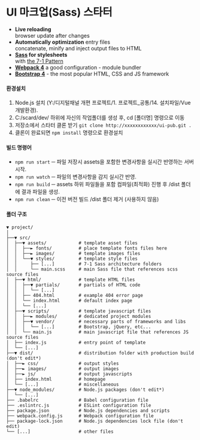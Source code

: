 # UI 마크업(Sass) 스타터

* **Live reloading** <br> browser update after changes
* **Automatically optimization** entry files <br> concatenate, minify and inject output files to HTML
* **[Sass](https://sass-lang.com/) for stylesheets** <br> with [the 7-1 Pattern](https://sass-guidelin.es/#the-7-1-pattern)
* **[Webpack 4](https://webpack.js.org/)** a good configuration - module bundler
* **[Bootstrap 4](http://getbootstrap.com/)** - the most popular HTML, CSS and JS framework

#### 환경설치

1. Node.js 설치 (Y:/디지털채널 개편 프로젝트/1. 프로젝트_공통/14. 설치파일/Vue 개발환경).
2. C:/scard/dev/ 하위에 자신의 작업폴더를 생성 후, cd [폴더명] 명령으로 이동
3. 저장소에서 스타터 클론 받기 `git clone http://xxxxxxxxxxxx/ui-pub.git .`
4. 클론이 완료되면 `npm install` 명령으로 환경설치 

#### 빌드 명령어

* `npm run start` ─ 파일 저장시 assets을 포함한 변경사항을 실시간 반영하는 서버 시작.
* `npm run watch` ─ 파일의 변경사항을 감지 실시간 반영.
* `npm run build` ─ assets 하위 파일들을 포함 컴파일(최적화) 진행 후 /dist 폴더에 결과 파일을 생성.
* `npm run clean` ─ 이전 버전 빌드 /dist 폴더 제거 (사용하지 않음)

#### 폴더 구조

```shell
▼ project/
│
├──▼ src/
│  ├──▼ assets/            # template asset files
│  │  ├──► fonts/          # place template fonts files here
│  │  ├──► images/         # template images files
│  │  └──▼ styles/         # template style files
│  │     ├── [...]         # 7-1 Sass architecture folders
│  │     └── main.scss     # main Sass file that references scss source files
│  ├──▼ html/              # template HTML files
│  │  ├──▼ partials/       # partials of HTML code
│  │  │  └── [...]
│  │  ├── 404.html         # example 404 error page
│  │  └── index.html       # default index page
│  │  └── [...]
│  ├──▼ scripts/           # template javascript files
│  │  ├──► modules/        # dedicated project modules
│  │  ├──▼ vendor/         # necessary parts of frameworks and libs
│  │  │  └── [...]         # Bootstrap, jQuery, etc...
│  │  └── main.js          # main javascript file that references JS source files
│  ├── index.js            # entry point of template
│  └── [...]
├──▼ dist/                 # distribution folder with production build (don't edit*)
│  ├──► css/               # output styles
│  ├──► images/            # output images
│  ├──► js/                # output javascripts
│  ├── index.html          # homepage
│  └── [...]               # miscellaneous
├──▼ node_modules/         # Node.js packages (don't edit*)
│  └── [...]
├── .babelrc               # Babel configuration file
├── .eslintrc.js           # ESLint configuration file
├── package.json           # Node.js dependencies and scripts
├── webpack.config.js      # Webpack configuration file
├── package-lock.json      # Node.js dependencies lock file (don't edit)
└── [...]                  # other files
```

